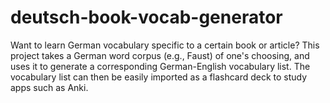 # deutsch-book-vocab-generator
Want to learn German vocabulary specific to a certain book or article? This project takes a German word corpus (e.g., Faust) of one's choosing, and uses it to generate a corresponding German-English vocabulary list. The vocabulary list can then be easily imported as a flashcard deck to study apps such as Anki.
